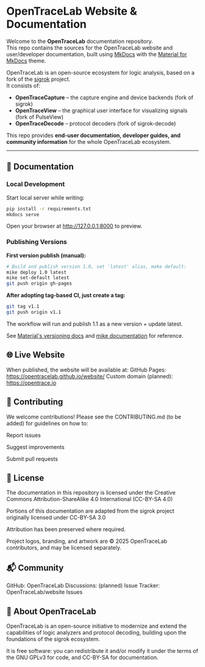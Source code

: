 # OpenTraceLab Website & Documentation

Welcome to the **OpenTraceLab** documentation repository.  
This repo contains the sources for the OpenTraceLab website and user/developer documentation, built using [MkDocs](https://www.mkdocs.org/) with the [Material for MkDocs](https://squidfunk.github.io/mkdocs-material/) theme.

OpenTraceLab is an open-source ecosystem for logic analysis, based on a fork of the [sigrok](https://sigrok.org) project.  
It consists of:

- **OpenTraceCapture** – the capture engine and device backends (fork of sigrok)  
- **OpenTraceView** – the graphical user interface for visualizing signals (fork of PulseView)  
- **OpenTraceDecode** – protocol decoders (fork of sigrok-decode)  

This repo provides **end-user documentation, developer guides, and community information** for the whole OpenTraceLab ecosystem.

---

## 📖 Documentation

### Local Development

Start local server while writing:

```bash
pip install -r requirements.txt
mkdocs serve
```

Open your browser at http://127.0.0.1:8000 to preview.

### Publishing Versions

**First version publish (manual):**

```bash
# Build and publish version 1.0, set 'latest' alias, make default:
mike deploy 1.0 latest
mike set-default latest
git push origin gh-pages
```

**After adopting tag-based CI, just create a tag:**

```bash
git tag v1.1
git push origin v1.1
```

The workflow will run and publish 1.1 as a new version + update latest.

See [Material's versioning docs](https://squidfunk.github.io/mkdocs-material/setup/setting-up-versioning/) and [mike documentation](https://github.com/jimporter/mike) for reference.

## 🌐 Live Website

When published, the website will be available at:
GitHub Pages: https://opentracelab.github.io/website/
Custom domain (planned): https://opentrace.io

## 🤝 Contributing

We welcome contributions! Please see the CONTRIBUTING.md
 (to be added) for guidelines on how to:

Report issues

Suggest improvements

Submit pull requests

## 📜 License

The documentation in this repository is licensed under the
Creative Commons Attribution-ShareAlike 4.0 International (CC-BY-SA 4.0)

Portions of this documentation are adapted from the sigrok project originally licensed under CC-BY-SA 3.0

Attribution has been preserved where required.

Project logos, branding, and artwork are © 2025 OpenTraceLab contributors, and may be licensed separately.

## 📬 Community

GitHub: OpenTraceLab
Discussions: (planned)
Issue Tracker: OpenTraceLab/website Issues

## 🧪 About OpenTraceLab

OpenTraceLab is an open-source initiative to modernize and extend the capabilities of logic analyzers and protocol decoding, building upon the foundations of the sigrok ecosystem.

It is free software: you can redistribute it and/or modify it under the terms of the GNU GPLv3 for code, and CC-BY-SA for documentation.


